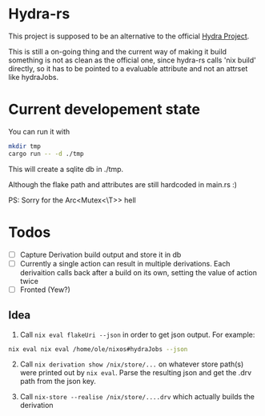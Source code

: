 # Hydra-rs

This project is supposed to be an alternative to the official [Hydra Project](https://github.com/NixOS/hydra).

This is still a on-going thing and the current way of making it build something is not as clean as the official one, since hydra-rs calls 'nix build' directly, so it has to be pointed
to a evaluable attribute and not an attrset like hydraJobs.

# Current developement state

You can run it with

```bash
mkdir tmp
cargo run -- -d ./tmp
```

This will create a sqlite db in ./tmp.

Although the flake path and attributes are still hardcoded in main.rs :)

PS: Sorry for the Arc<Mutex<\T>> hell

# Todos
- [ ] Capture Derivation build output and store it in db
- [ ] Currently a single action can result in multiple derivations. Each derivaition calls back after a build on its own, setting the value of action twice
- [ ] Fronted (Yew?)

## Idea

1. Call `nix eval flakeUri --json` in order to get json output. For example:
```bash
nix eval nix eval /home/ole/nixos#hydraJobs --json
```

2. Call `nix derivation show /nix/store/...` on whatever store path(s) were printed out by `nix eval`. Parse the resulting json and get the .drv path from the json key.

3. Call `nix-store --realise /nix/store/....drv` which actually builds the derivation
